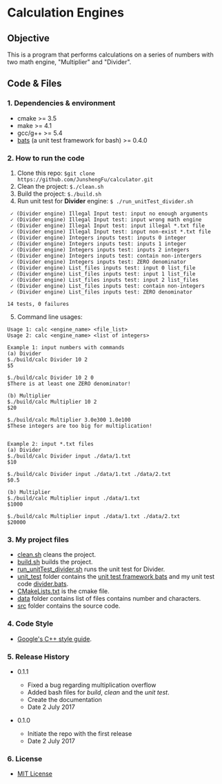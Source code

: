 # Calculation Engines

## Objective
This is a program that performs calculations on a series of numbers with two math engine, 
"Multiplier" and "Divider".


## Code & Files
### 1. Dependencies & environment

* cmake >= 3.5
* make >= 4.1
* gcc/g++ >= 5.4
* [bats](https://github.com/sstephenson/bats) (a unit test framework for bash) >= 0.4.0
   

### 2. How to run the code

1. Clone this repo: `$git clone https://github.com/JunshengFu/calculator.git`
2. Clean the project: `$./clean.sh`
3. Build the project: `$./build.sh` 
4. Run unit test for **Divider** engine: `$ ./run_unitTest_divider.sh`
```
 ✓ (Divider engine) Illegal Input test: input no enough arguments
 ✓ (Divider engine) Illegal Input test: input wrong math engine
 ✓ (Divider engine) Illegal Input test: input illegal *.txt file
 ✓ (Divider engine) Illegal Input test: input non-exist *.txt file
 ✓ (Divider engine) Integers inputs test: inputs 0 integer
 ✓ (Divider engine) Integers inputs test: inputs 1 integer
 ✓ (Divider engine) Integers inputs test: inputs 2 integers
 ✓ (Divider engine) Integers inputs test: contain non-intergers
 ✓ (Divider engine) Integers inputs test: ZERO denominator
 ✓ (Divider engine) List_files inputs test: input 0 list_file
 ✓ (Divider engine) List_files inputs test: input 1 list_file
 ✓ (Divider engine) List_files inputs test: input 2 list_files
 ✓ (Divider engine) List_files inputs test: contain non-integers
 ✓ (Divider engine) List_files inputs test: ZERO denominator

14 tests, 0 failures
```



5. Command line usages:
 
```
Usage 1: calc <engine_name> <file_list>
Usage 2: calc <engine_name> <list of integers>

Example 1: input numbers with commands
(a) Divider
$./build/calc Divider 10 2
$5

$./build/calc Divider 10 2 0
$There is at least one ZERO denominator!

(b) Multiplier
$./build/calc Multiplier 10 2
$20

$./build/calc Multiplier 3.0e300 1.0e100
$These integers are too big for multiplication!


Example 2: input *.txt files
(a) Divider
$./build/calc Divider input ./data/1.txt
$10

$./build/calc Divider input ./data/1.txt ./data/2.txt
$0.5

(b) Multiplier
$./build/calc Multiplier input ./data/1.txt
$1000

$./build/calc Multiplier input ./data/1.txt ./data/2.txt
$20000

```


### 3. My project files 

* [clean.sh](clean.sh) cleans the project.
* [build.sh](build.sh) builds the project.
* [run_unitTest_divider.sh](run_unitTest_divider.sh) runs the unit test for Divider.
* [unit_test](unit_test) folder contains the [unit test framework bats](https://github.com/sstephenson/bats) and 
my unit test code [divider.bats](unit_test/divider.bats). 
* [CMakeLists.txt](CMakeLists.txt) is the cmake file.
* [data](data) folder contains list of files contains number and characters.
* [src](src) folder contains the source code.


### 4. Code Style

* [Google's C++ style guide](https://google.github.io/styleguide/cppguide.html).


### 5. Release History

* 0.1.1
    * Fixed a bug regarding multiplication overflow
    * Added bash files for _build_, _clean_ and the _unit test_.
    * Create the documentation
    * Date 2 July 2017

* 0.1.0
    * Initiate the repo with the first release 
    * Date 2 July 2017

### 6. License

* [MIT License](https://opensource.org/licenses/MIT)

